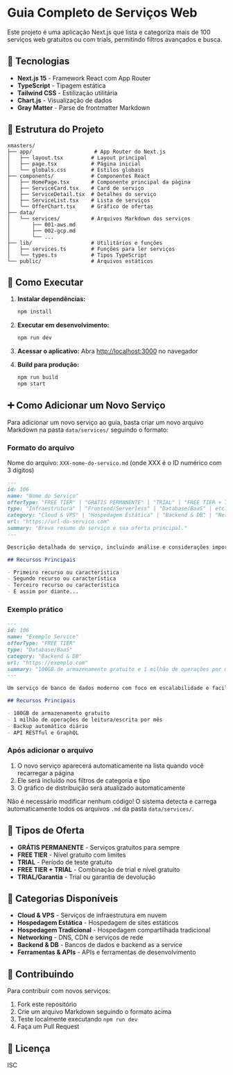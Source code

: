 # Guia Completo de Serviços Web

Este projeto é uma aplicação Next.js que lista e categoriza mais de 100 serviços web gratuitos ou com trials, permitindo filtros avançados e busca.

## 🚀 Tecnologias

- **Next.js 15** - Framework React com App Router
- **TypeScript** - Tipagem estática
- **Tailwind CSS** - Estilização utilitária
- **Chart.js** - Visualização de dados
- **Gray Matter** - Parse de frontmatter Markdown

## 📁 Estrutura do Projeto

```
xmasters/
├── app/                    # App Router do Next.js
│   ├── layout.tsx         # Layout principal
│   ├── page.tsx           # Página inicial
│   └── globals.css        # Estilos globais
├── components/            # Componentes React
│   ├── HomePage.tsx       # Componente principal da página
│   ├── ServiceCard.tsx    # Card de serviço
│   ├── ServiceDetail.tsx  # Detalhes do serviço
│   ├── ServiceList.tsx    # Lista de serviços
│   └── OfferChart.tsx     # Gráfico de ofertas
├── data/
│   └── services/          # Arquivos Markdown dos serviços
│       ├── 001-aws.md
│       ├── 002-gcp.md
│       └── ...
├── lib/                   # Utilitários e funções
│   ├── services.ts        # Funções para ler serviços
│   └── types.ts           # Tipos TypeScript
└── public/                # Arquivos estáticos
```

## 🏃 Como Executar

1. **Instalar dependências:**
   ```bash
   npm install
   ```

2. **Executar em desenvolvimento:**
   ```bash
   npm run dev
   ```

3. **Acessar o aplicativo:**
   Abra [http://localhost:3000](http://localhost:3000) no navegador

4. **Build para produção:**
   ```bash
   npm run build
   npm start
   ```

## ➕ Como Adicionar um Novo Serviço

Para adicionar um novo serviço ao guia, basta criar um novo arquivo Markdown na pasta `data/services/` seguindo o formato:

### Formato do arquivo

Nome do arquivo: `XXX-nome-do-servico.md` (onde XXX é o ID numérico com 3 dígitos)

```markdown
---
id: 106
name: "Nome do Serviço"
offerType: "FREE TIER" | "GRÁTIS PERMANENTE" | "TRIAL" | "FREE TIER + TRIAL" | "TRIAL/Garantia"
type: "Infraestrutura" | "Frontend/Serverless" | "Database/BaaS" | etc.
category: "Cloud & VPS" | "Hospedagem Estática" | "Backend & DB" | "Networking" | "Ferramentas & APIs" | etc.
url: "https://url-do-servico.com"
summary: "Breve resumo do serviço e sua oferta principal."
---

Descrição detalhada do serviço, incluindo análise e considerações importantes sobre seu uso, público-alvo e casos de uso ideais.

## Recursos Principais

- Primeiro recurso ou característica
- Segundo recurso ou característica
- Terceiro recurso ou característica
- E assim por diante...
```

### Exemplo prático

```markdown
---
id: 106
name: "Exemplo Service"
offerType: "FREE TIER"
type: "Database/BaaS"
category: "Backend & DB"
url: "https://exemplo.com"
summary: "100GB de armazenamento gratuito e 1 milhão de operações por mês."
---

Um serviço de banco de dados moderno com foco em escalabilidade e facilidade de uso. Perfeito para projetos pessoais e MVPs que precisam de um banco de dados confiável sem custos iniciais.

## Recursos Principais

- 100GB de armazenamento gratuito
- 1 milhão de operações de leitura/escrita por mês
- Backup automático diário
- API RESTful e GraphQL
```

### Após adicionar o arquivo

1. O novo serviço aparecerá automaticamente na lista quando você recarregar a página
2. Ele será incluído nos filtros de categoria e tipo
3. O gráfico de distribuição será atualizado automaticamente

Não é necessário modificar nenhum código! O sistema detecta e carrega automaticamente todos os arquivos `.md` da pasta `data/services/`.

## 🎨 Tipos de Oferta

- **GRÁTIS PERMANENTE** - Serviços gratuitos para sempre
- **FREE TIER** - Nível gratuito com limites
- **TRIAL** - Período de teste gratuito
- **FREE TIER + TRIAL** - Combinação de trial e nível gratuito
- **TRIAL/Garantia** - Trial ou garantia de devolução

## 📝 Categorias Disponíveis

- **Cloud & VPS** - Serviços de infraestrutura em nuvem
- **Hospedagem Estática** - Hospedagem de sites estáticos
- **Hospedagem Tradicional** - Hospedagem compartilhada tradicional
- **Networking** - DNS, CDN e serviços de rede
- **Backend & DB** - Bancos de dados e backend as a service
- **Ferramentas & APIs** - APIs e ferramentas de desenvolvimento

## 🤝 Contribuindo

Para contribuir com novos serviços:

1. Fork este repositório
2. Crie um arquivo Markdown seguindo o formato acima
3. Teste localmente executando `npm run dev`
4. Faça um Pull Request

## 📄 Licença

ISC
